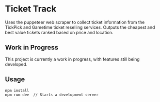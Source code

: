 # Ticket Track

Uses the puppeteer web scraper to collect ticket information from the TickPick and Gametime ticket reselling services. Outputs the cheapest and best value tickets ranked based on price and location.

## Work in Progress

This project is currently a work in progress, with features still being developed.

## Usage

```
npm install
npm run dev  // Starts a development server
```
